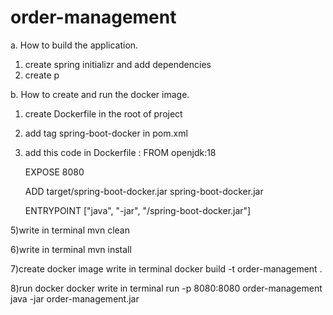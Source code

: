 # order-management
a.	How to build the application.
1) create spring initializr and add dependencies
2) create p







b.	How to create and run the docker image.
1) create Dockerfile in the root of project
2) add tag <finalName>spring-boot-docker</finalName> in pom.xml
3) add this code in Dockerfile :
    FROM openjdk:18
   
    EXPOSE 8080
   
    ADD target/spring-boot-docker.jar spring-boot-docker.jar
   
    ENTRYPOINT ["java", "-jar", "/spring-boot-docker.jar"]
   
   
5)write in terminal mvn clean

6)write in terminal mvn install

7)create docker image write in terminal docker build -t order-management .

8)run docker docker write in terminal run -p 8080:8080 order-management java -jar order-management.jar
